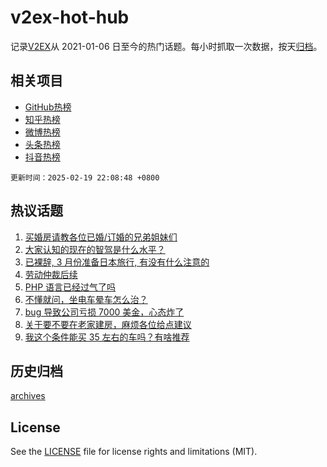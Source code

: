 # v2ex-hot-hub

 记录[V2EX](https://www.v2ex.com/)从 2021-01-06 日至今的热门话题。每小时抓取一次数据，按天[归档](archives)。
 
 ## 相关项目

- [GitHub热榜](https://github.com/snaildev/github-hot-hub)
- [知乎热榜](https://github.com/snaildev/zhihu-hot-hub)
- [微博热榜](https://github.com/snaildev/weibo-hot-hub)
- [头条热榜](https://github.com/snaildev/toutiao-hot-hub)
- [抖音热榜](https://github.com/snaildev/douyin-hot-hub)


 `更新时间：2025-02-19 22:08:48 +0800`

## 热议话题

1. [买婚房请教各位已婚/订婚的兄弟姐妹们](https://www.v2ex.com/t/1112598)
1. [大家认知的现在的智驾是什么水平？](https://www.v2ex.com/t/1112482)
1. [已裸辞, 3 月份准备日本旅行, 有没有什么注意的](https://www.v2ex.com/t/1112547)
1. [劳动仲裁后续](https://www.v2ex.com/t/1112464)
1. [PHP 语言已经过气了吗](https://www.v2ex.com/t/1112469)
1. [不懂就问，坐电车晕车怎么治？](https://www.v2ex.com/t/1112490)
1. [bug 导致公司亏损 7000 美金，心态炸了](https://www.v2ex.com/t/1112695)
1. [关于要不要在老家建房，麻烦各位给点建议](https://www.v2ex.com/t/1112677)
1. [我这个条件能买 35 左右的车吗？有啥推荐](https://www.v2ex.com/t/1112539)

## 历史归档

[archives](archives)

## License

See the [LICENSE](LICENSE) file for license rights and limitations (MIT).
